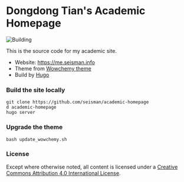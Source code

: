 # Dongdong Tian's Academic Homepage

![Building](https://github.com/seisman/academic-homepage/workflows/Building/badge.svg)

This is the source code for my academic site.

- Website: https://me.seisman.info
- Theme from [Wowchemy theme](https://wowchemy.com/)
- Build by [Hugo](https://gohugo.io/)

### Build the site locally

```
git clone https://github.com/seisman/academic-homepage
d academic-homepage
hugo server
```

### Upgrade the theme

```
bash update_wowchemy.sh
```

### License

Except where otherwise noted, all content is licensed under a
[Creative Commons Attribution 4.0 International License](https://creativecommons.org/licenses/by/4.0/).
